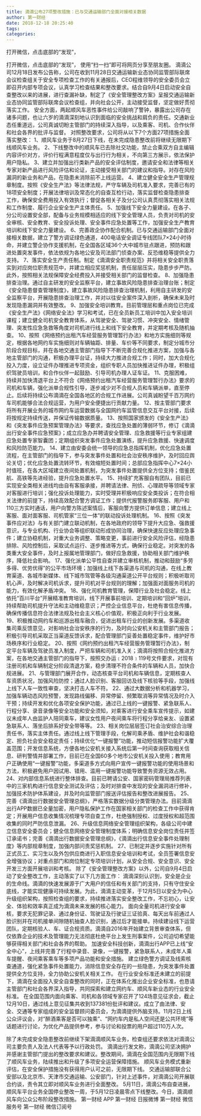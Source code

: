 ```yaml
---
title: 滴滴公布27项整改措施：已与交通运输部门全面对接相关数据
author: 第一财经
date: 2018-12-18 20:25:40
tags: 
categories: 
---
```

打开微信，点击底部的“发现”，
<!-- more -->
打开微信，点击底部的“发现”，
使用“扫一扫”即可将网页分享至朋友圈。
滴滴公司12月18日发布公告称，公司在收到11月28日交通运输新业态协同监管部际联席会议检查组关于安全专项检查工作的有关通报后，CEO程维领导的安全委员会立即召开内部专项会议，认真学习检查结果和整改要求。结合自9月4日启动安全自查整改以来的进展，进行查漏补缺，制定了《安全管理整改方案》呈报交通运输新业态协同监管部际联席会议检查组，并向社会公开，主动接受监督，坚定做好贯彻落实工作。
安全方面，两起顺风车恶性事件给公司敲响了警钟，暴露出公司存在诸多问题，也让六岁的滴滴深刻地认识到面临的安全挑战和肩负的责任。交通新业态任重道远，公司真诚切盼主管部门的持续深入指导，以及乘客、司机、合作伙伴和社会各界的批评与监督。
对照整改要求，公司将从以下7个方面27项措施全面落实整改：
1、顺风车业务于8月27日下线，在未完成隐患整改前将继续无限期下线顺风车业务。
2、下线整改中的顺风车已去除社交功能，禁止合乘双方自主编辑内容评价对方，评价行程满意程度仅与出行行为相关，不向第三方展示，依法保护用户隐私。
3、建立并加强出行类新产品的安全评估制度，邀请安全和法律等相关专家对新产品进行风险评估和论证，主动接受相关部门的建议和指导。对存在风险漏洞的新业务和产品，在隐患未消除前不上线运营。
4、建立健全安全生产管理规章制度。按照《安全生产法》等法律法规，严守车辆及司机准入要求，完善已有的18项安全制度；开展法律培训及常态化的自查互检行动，落实监督检查隐患排查工作，确保安全费用投入有效执行；督促各相关子及分公司认真贯彻落实相关法规和工作制度、履行企业安全生产主体责任。
5、加强线下安全力量建设。在各子、分公司设置安全部，配备与业务规模相适应的线下安全管理人员，负责对司机的安全审核、安全教育、安全投诉处理、安全事件应急处置等工作，加强安全生产教育培训和线下安全力量建设。
6、完善政企协作配合机制。已与交通运输部门全面对接相关数据，建立了警方调证绿色通道，400电话安全调证专线团队7×24小时待命，并建立警企协作支援机制，在全国各区域36个大中城市驻点跟进，预防和跟进处置突发事件，依法依规为各地公安及司法部门侦查办案、反恐维稳等提供全力支持。
7、落实安全生产责任制。制定《滴滴安全职责规范》并将相关安全职责落实到对应岗位职责规范中，并建立相应奖惩机制，责任层层压实，隐患步步严防。此外，按照相关法规保障安全经费投入并接受相关部门的监督检查。
8、加强隐患排查治理。通过自主研发的安全监察平台，建立事故风险隐患排查治理台账；制定《安全隐患督查管理制度》，建立事故风险隐患排查治理机制，利用自主研发的安全监察平台，开展隐患排查治理工作，并对以往安全案件深入剖析，确保未来及时发现隐患漏洞并有效整改。
9、加强安全培训教育。目前管理层和重点岗位已完成《安全生产法》《网络安全法》学习和考试，已在全员新员工培训中加入安全培训课程；建立健全司机安全教育体系，从驾驶安全、驾驶习惯、冲突安全、情绪管理、突发性应急急救等角度对司机进行线上和线下安全教育，并定期考核及随机抽查。
10、按照《网络预约出租汽车经营服务管理暂行办法》和地方实施细则等规定，根据各地网约车实施细则对车辆轴距、排量、车价等不同要求，制定分城市分阶段合规目标，并在各地交通主管部门指导下不断完善合规化推进方案，加强与各地主管部门的沟通，积极办理平台证，持续大力推进合规工作；同时，加大合规化投入力度，设立证件办理推进专项资金，组织专职人员加快推进证件办理，积极组织驾驶员培训，和合作伙伴一起鼓励、引导司机办理人证车证。
11、克服困难，持续并加快清退平台上不符合《网络预约出租汽车经营服务管理暂行办法》要求的司机和车辆，强化派单合规性引导，逐步减少对不合规人员和车辆派单，直至停止。后续将持续公布滴滴在全国各地区的合规工作进展。公司真诚盼望千百万网约车司机能够合法合规运营，为用户安全便捷出行贡献力量。
12、按主管部门要求将所有开展业务的城市网约车运营数据与全国网约车监管信息交互平台对接，后续将按规定持续传送，并保证传输数据质量。
13、按照国家颁发的《安全生产法》和《突发事件应急预案管理办法》等要求，查找应急处置的薄弱环节，修订《滴滴出行安全事件应急预案》；成立应急办并聘请安全管理、应急救援等行业专家组建应急处置专家智囊团；定期组织突发事件应急处置演练，提升应急救援、快速调度和风险防范能力。
14、建立由安委会统一领导的应急总指挥机制，优化应急处置流程，在主管部门的指导下，参与突发事件处置和社会治安秩序维护，及时回应舆论关切；优化应急处置流转环节，有效缩短处置时间；总部应急指挥中心7×24小时值班，在各大区域建立夜间处置机制，为突发事件处置提供全方位支持；借鉴民航、高铁等先进经验，提升应急处置水平。
15、持续扩充客服自有团队，目前已实现安全类相关进线均由自有客服承接，并聘请法律、刑侦、心理疏导等领域专家对客服进行培训；强化投诉处理能力，实时受理并积极响应安全类投诉；在符合相关法律的前提下，持续高效配合警方调证工作；提供代报警服务即客服、用户和110三方实时通话，用户向警方陈述案情后，客服向警方提供订单信息；建立线上客服、面对面客服、司机管家“三位一体”的联动投诉处理机制。
16、按照《突发事件应对法》与有关部门建立联动机制，在各地政府的领导下提升大应急、强救援意识，与专业机构、行业协会等组织联动形成协同治理，确保快速反应处理应急事件；建立协稳机制，对重大业务调整、策略变更，事前进行安全风险评估，经隐患排除、风险控制后，采取试点运行、逐步推进等方式，确保行业稳定。对突发的各类重大安全事件，及时上报属地管理部门，做好应急救援，协助相关部门维护秩序，降低社会影响。
17、强化派单公平性自查并建立审核机制，推动和鼓励“多劳多得、优劳优得”的公平市场环境；加强线上线下各渠道与司机的沟通，在线上教育渠道、各城市新媒体、线下城市驾管等各级沟通渠道公开平台规则；积极听取司机心声，及时解决司机诉求，提升司机对平台规则的理解；加强面对面服务司机的能力，有效化解矛盾冲突。
18、强化司机教育管理，保障行业及社会稳定。线上依托“百川平台”开展精准教育培训，线下开展事前培训、定期培训和“回炉”培训，持续帮助司机提升守法和主动维稳意识；严控企业信息平台，杜绝有害信息传播，确保传播信息符合法律法规及社会主义核心价值观，积极正向利于行业发展。
19、积极推动网约车和巡游出租车融合，促进出租车行业的创新发展。多渠道收集司乘反馈意见，对影响社会治安秩序的行为，及时向公安机关和主管部门报告；积极引导司机采取正当渠道反馈诉求，配合管理部门妥善处置稳定事件，维护好市场秩序和行业稳定。
20、按照《网约预约出租汽车经营服务管理暂行办法》，制定平台车辆及驾驶员准入制度，严把车辆和司机准入关；滴滴将按照合规化推进方案，在各地交通主管部门的指导下，按照交办运﹝2018﹞119号文件要求，对现有注册司机和车辆制定分阶段清退方案，稳步清理不符合条件的车辆和人员，加快合规进展。
21、与管理部门展开合作，动态核查平台司机和车辆信息，定期核查人车资质状况，加强风险防控；通过人脸识别、客服回访及线下核验等手段，加强线上线下人车一致性审查，坚决打击人车不符。
22、通过大数据分析和机器学习，加强车辆动态风险预警，发现路线偏移、异常停留、频繁取消等异常情况及时介入干预；持续开发和优化各项安全保护功能，通过已上线的一键报警、紧急联系人、行程分享、录音录像等安全功能和安全须知，对乘客进行安全乘车宣传提示，如建议未成年人由监护人陪同乘车，建议女性用户夜间乘车将行程分享给亲友、设置紧急联系人、落坐后排系好安全带等等。
23、相关岗位层层签订社会治安综合治理责任书，落实主体责任。通过线上线下管理手段，化解司乘矛盾、维护社会和谐稳定、担负社会安全稳定责任；持续优化“一键报警”功能，推动短信报警功能扩大覆盖范围；开发信息系统，方便各地公安机关接入系统后第一时间查询获取相关信息、研判警情并部署工作，目前已在全国60多个地市公安机关投入使用；教育用户正确使用“一键报警”功能，多渠道多方式向用户宣传一键报警功能的使用场景和方法，积极避免用户因试用、错用、滥用一键报警功能导致警务资源无效占用。
24、对内部信息系统进行整体排查。目前已聘请公安、国家密码管理局推荐列表中的三家机构进行信息安全测试及评估；及时对排查中发现的安全漏洞进行修补，加强技术防护体系建设，并及时向监管部门报送评估报告和整改进展报告。
25、完善《滴滴出行数据安全管理总纲》，严格落实数据分级分类管理办法。目前滴滴出行APP数据已全量加密，用户隐私保护工作在国家相关部门的检查工作中获得肯定；开展用户信息收集情况梳理专项自查工作，杜绝强制授权、过度授权和超范围收集的同时严防信息泄漏。
26、升级信息网络安全管理组织架构，各级公司中建立信息安全委员会；健全信息网络安全管理制度体系；明确信息安全岗位责任并签订承诺书；完善《滴滴出行数据安全管理总纲》，《滴滴出行信息安全事件处理制度》等内部规章制度，加强内部问责奖惩机制。
27、已制定并逐步实施针对所有正式员工、实习生以及外包供应商进行入职信息安全培训和考试，全员签署信息安全增强协议；对重点部门和岗位制定专项培训计划，从安全合规、安全意识、安全开发三方面开展培训和考核。
除了《安全管理整改方案》以外，公司自9月4日启动了安全整改工作，主动落实了以下几方面工作：
滴滴深刻认识到，安全是企业的生命线。滴滴的快速发展源于广大用户的信任和有关部门的支持，只有守住安全底线，才能实现健康可持续发展。为此，滴滴主动变革，于12月5日以安全为中心升级组织架构，按照检查组的要求，持续推进落实安全整改工作，不忘初心，让安全、体验和效率真正成为滴滴未来发展的核心能力。
面向全量司机进行安全审核，要求无犯罪记录、通过身份证、驾驶证及行驶证三证验真、每天出车前通过人脸识别并在司机接单间隙随机抽查人脸识别，通过后才能接单。持续建设线下运营团队，定期核验人、车、证合规资质。滴滴自2016年开始建立背景审查体系，但仅依靠企业的技术及管理能力无法彻底杜绝平台上发生刑事案件，公司迫切希望能够获得相关部门和社会各界的帮助。
加速安全科技创新，滴滴出行APP已上线“安全中心”，上线并完善了行程中录音、录像，一键报警，紧急联系人，未成年人乘车提醒、夜间乘客乘车等多项产品功能和安全措施。
建立绿色警方调证及线索核查通道，强化紧急事件处置能力，消除信息安全存在的一些隐患，为突发事件处置提供全方位支持，全力协助公安机关相关工作。
在行业安全标准还未建立的前提下，滴滴在全面投入安全自查整改的同时，正在体系化推出企业安全标准，也恳请主管部门和社会各界深入指导，共同探索和建立网约车、顺风车新业态的行业安全标准。
在全国范围内面向乘客、司机和各领域专家召开了124场意见征求会，截止12月10日，通过线上意见征集共收到137381份批评和建议。成立了由法律、安全、交通等专家组成的安全监督顾问委员会，为滴滴提供外脑支持。11月2日上线公众评议会，对“醉酒乘客是否可以独乘”、“网约车内是私人空间还是公共环境”等话题进行讨论，为优化产品提供参考，参与讨论和投票的用户超过110万人次。
 
 
除了未完成安全隐患整改前继续下架滴滴顺风车业务，检查组还要求依法对滴滴公司主要负责人及法人代表等予以行政处罚。
滴滴出行发文称，滴滴公司坚决拥护并感谢主管部门提出的整改要求和建议。整改期间，滴滴在全国范围内无限期下线了顺风车业务，陆续推出和升级了多项安全运营保障措施。
顺风车业务模式重新评估，在安全保护措施没有获得用户认可之前，无限期下线。
交通运输部联合公安部以及北京市、天津市交通运输、公安部门，针对上述事件，对滴滴公司开展联合约谈，责令其立即对顺风车业务进行全面整改。
5月11日，滴滴公布自查进展，顺风车平台业务全国停业整改一周，于5月12日凌晨零点下线整改。今日，滴滴顺风车向公众公布阶段整改措施。
第一财经
APP
第一财经
日报微博
第一财经
微信服务号
第一财经
微信订阅号
